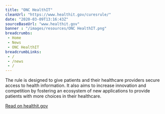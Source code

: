 ```yaml
--- 
title: "ONC HealthIT"
cleanUrl: "https://www.healthit.gov/curesrule/"
date: "2020-03-09T13:16:43Z"
sourceBaseUrl: "www.healthit.gov"
banner : "/images/resources/ONC HealthIT.png"
breadcrumbs:
 - Home
 - News
 - ONC HealthIT
breadcrumbLinks:
 - / 
 - /news
 - / 
---
```

The rule is designed to give patients and their healthcare providers secure access to health information. It also aims to increase innovation and competition by fostering an ecosystem of new applications to provide patients with more choices in their healthcare.  
  
[Read on healthit.gov](https://www.healthit.gov/curesrule/)
